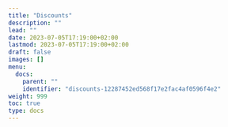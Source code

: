 ```yaml
---
title: "Discounts"
description: ""
lead: ""
date: 2023-07-05T17:19:00+02:00
lastmod: 2023-07-05T17:19:00+02:00
draft: false
images: []
menu:
  docs:
    parent: ""
    identifier: "discounts-12287452ed568f17e2fac4af0596f4e2"
weight: 999
toc: true
type: docs
---
```


